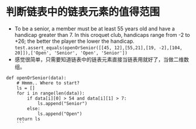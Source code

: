 # 判断链表中的链表元素的值得范围
- To be a senior, a member must be at least 55 years old and have a handicap greater than 7. 
In this croquet club, handicaps range from -2 to +26; the better the player the lower the handicap.  
`test.assert_equals(openOrSenior([[45, 12],[55,21],[19, -2],[104, 20]]),['Open', 'Senior', 'Open', 'Senior'])  
 `
- 感觉很简单，只需要知道链表中的链表元素直接当链表用就好了，当做二维数组。
```
def openOrSenior(data):
    # Hmmm.. Where to start?
    ls = []
    for i in range(len(data)):
        if data[i][0] > 54 and data[i][1] > 7:
            ls.append("Senior")
        else:
            ls.append("Open")
    return ls
    ```
